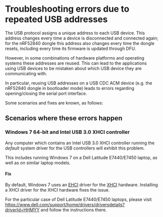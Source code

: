 # Troubleshooting errors due to repeated USB addresses

The USB protocol assigns a unique address to each USB device. This address
changes every time a device is disconnected and connected again; for the
nRF52840 dongle this address also changes every time the dongle resets,
including every time its firmware is updated through DFU.

However, in some combinations of hardware platforms and operating systems these
addresses are reused. This can lead to the applications using USB devices to be
mistaken about which USB device they are communicating with.

In particular, reusing USB addresses on a USB CDC ACM device (e.g. the nRF52840
dongle in bootloader mode) leads to errors regarding opening/closing the serial
port interface.

Some scenarios and fixes are known, as follows:

## Scenarios where these errors happen

### Windows 7 64-bit and Intel USB 3.0 XHCI controller

Any computer which contains an Intel USB 3.0 XHCI controller running the
_default_ system driver for the USB controllers will exhibit this problem.

This includes running Windows 7 on a Dell Latitude E7440/E7450 laptop, as well
as on similar laptop models.

#### Fix

By default, Windows 7 uses an
[EHCI](<https://en.wikipedia.org/wiki/Host_controller_interface_(USB,_Firewire)#Enhanced_Host_Controller_Interface>)
driver for the
[XHCI](https://en.wikipedia.org/wiki/Extensible_Host_Controller_Interface)
hardware. Installing a XHCI driver for the XHCI hardware fixes the issue.

For the particular case of Dell Latitude E7440/E7450 laptops, please visit
https://www.dell.com/support/home/drivers/driversdetails?driverId=HHMYY and
follow the instructions there.
